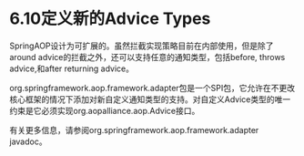 # 6.10定义新的Advice Types

SpringAOP设计为可扩展的。虽然拦截实现策略目前在内部使用，但是除了around advice的拦截之外，还可以支持任意的通知类型，包括before, throws advice,和after returning advice。

org.springframework.aop.framework.adapter包是一个SPI包，它允许在不更改核心框架的情况下添加对新自定义通知类型的支持。对自定义Advice类型的唯一约束是它必须实现org.aopalliance.aop.Advice接口。

有关更多信息，请参阅org.springframework.aop.framework.adapter javadoc。

